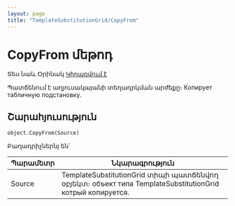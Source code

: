 ```yaml
---
layout: page
title: "TemplateSubstitutionGrid/CopyFrom"
---
```


# CopyFrom մեթոդ

Տես նաև Օրինակ [Կիրառվում է](../TemplateSubstitutionGrid.md)


Պատճենում է աղյուսակայանի տեղադրկման արժեքը։
Копирует табличную подстановку.


## Շարահյուսություն

```as4x
object.CopyFrom(Source)
```
Բաղադրիչներնյ են՝


| Պարամետր | Նկարագրություն |
|--|--|
| Source | TemplateSubstitutionGrid տիպի պատճենվող օբյեկտ։ объект типа TemplateSubstitutionGrid котрый копируется. |


